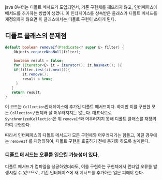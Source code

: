 java 8부터는 디폴트 메서드가 도입되면서, 기존 구현체를 깨뜨리지 않고, 인터페이스에 메서드를 추가하는 방법이 생겼다.
이 인터페이스를 상속받은 클래스가 디폴트 메서드를 재정의하지 않으면 이 클래스에서는 디폴트 구현이 쓰이게 된다.

## 디폴트 클래스의 문제점
```java
default boolean removeIf(Predicate<? super E> filter) {
	Objects.requireNonNull(filter);
    
    boolean result = false;
    for (Iterator<E> it = iterator(); it.hasNext(); ){
    if(filter.test(it.next()){
    	it.remove();
        result = true;
     }
   }
   return result;
}
```
이 코드는 `Collection`인터페이스에 추가된 디폴트 메서드이다. 하지만 이를 구현한 모든 `Collection`구현체와 잘 어우러지지는 않는다. 대표적으로 `SynchronizedCollection`은 위 `removeIf`와 어우러지지 못해 디폴트 클래스를 재정의하여 구현한다.

따라서 인터페이스의 디폴트 메서드가 모든 구현체와 어우러지기는 힘들고, 이럴 경우에는 `removeIf` 를 재정의하여, 디폴트 구현을 호출하기 전에 동기화 하도록 설계한다.

### 디폴트 메서드는 오류를 일으킬 가능성이 있다.
디폴트 메서드가  컴파일을 성공하였더라도, 이를 구현하는 구현체에서 런타임 오류를 발생시킬 수 있으므로, 기존 인터페이스에 새 메서드를 추가하는 일은 피해야 한다.